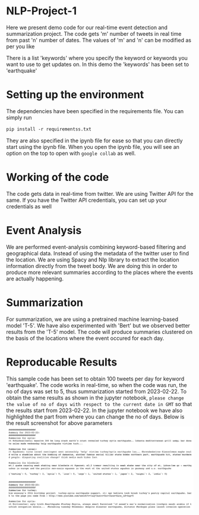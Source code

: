 # NLP-Project-1

Here we present demo code for our real-time event detection and summarization project. 
The code gets 'm' number of tweets in real time from past 'n' number of dates.
The values of 'm' and 'n' can be modified as per you like

There is a list 'keywords' where you specify the keyword or keywords you want to use to get updates on.
In this demo the 'keywords' has been set to 'earthquake'

# Setting up the environment

The dependencies have been specified in the requirements file. 
You can simply run 
```diff
pip install -r requirementss.txt
```

They are also specified in the ipynb file for ease so that you can directly start using the ipynb file. When you open the ipynb file, you will see an option on the top to open with `google collab` as well.


# Working of the code

The code gets data in real-time from twitter. We are using Twitter API for the same. If you have the Twitter API credentials, you can set up your credentials as well


# Event Analysis 
We are performed event-analysis combining keyword-based filtering and geographical data. Instead of using the metadata of the twitter user to find the location. We are using Spacy and Nlp library to extract the location information directly from the tweet body. We are doing this in order to produce more relevant summaries according to the places where the events are actually happening.

# Summarization
For summarization, we are using a pretrained machine learning-based model 'T-5'. We have also experimented with 'Bert' but we observed better results from the 'T-5' model.
The code will produce summaries clustered on the basis of the locations where the event occured for each day. 

# Reproducable Results
This sample code has been set to obtain 100 tweets per day for keyword 'earthquake'. The code works in real-time, so when the code was run, the no of days was set to 5, thus summarization started from 2023-02-22. 
To obtain the same results as shown in the jupyter notebook, `please change the value of no of days with respect to the current date in GMT`
so that the results start from 2023-02-22. In the jupyter notebook we have also highlighted the part from where you can change the no of days.
Below is the result screenshot for above parameters
![alt text](https://github.com/prithvirao/NLP-Project-1/blob/main/Screenshot%202023-02-27%20at%208.26.02%20PM.png?raw=true)
